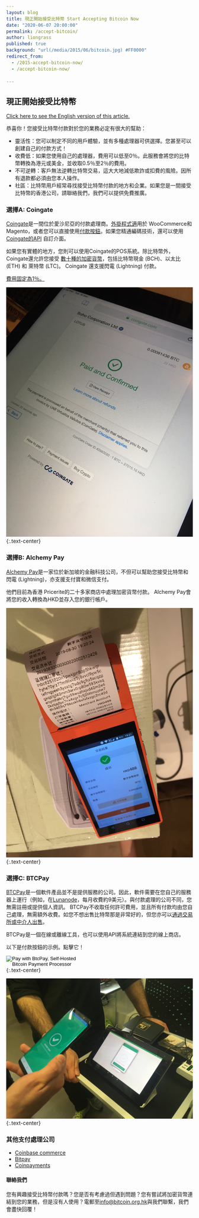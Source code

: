```yaml
---
layout: blog
title: 現正開始接受比特幣 Start Accepting Bitcoin Now
date: "2020-06-07 20:00:00"
permalink: /accept-bitcoin/
author: liongrass
published: true
background: "url(/media/2015/06/bitcoin.jpg) #FF0000"
redirect_from:
  - /2015-accept-bitcoin-now/
  - /accept-bitcoin-now/

---
```


## 現正開始接受比特幣

[Click here to see the English version of this article.](https://www.bitcoin.org.hk/accept-bitcoin/)

恭喜你！您接受比特幣付款對於您的業務必定有很大的幫助：

- 靈活性：您可以制定不同的用戶體驗，並有多種處理器可供選擇。您甚至可以創建自己的付款方式！
- 收費低：如果您使用自己的處理器，費用可以低至0％。此服務會將您的比特幣轉換為港元或美金，並收取0.5％至2％的費用。
- 不可逆轉：客戶無法逆轉比特幣交易，這大大地減低欺詐或扣費的風險。因所有退款都必須由您本人操作。
- 社區：比特幣用戶經常尋找接受比特幣付款的地方和企業。如果您是一間接受比特幣的香港公司，請聯絡我們，我們可以提供免費推廣。

### 選擇A: Coingate

[Coingate]((https://coingate.com/ref/accept-btc))是一間位於愛沙尼亞的付款處理商。[外掛程式適](https://coingate.com/plugins)用於 WooCommerce和Magento，或者您可以直接使用[付款按鈕](https://coingate.com/buttons)。如果您精通編碼技術，還可以使用[Coingate的API](https://developer.coingate.com/) 自訂介面。

如果您有實體的地方，您則可以使用Coingate的POS系統。除比特幣外，Coingate還允許您接受 [數十種的加密貨幣](https://coingate.com/supported-currencies)，包括比特幣現金 (BCH)、以太比 (ETH) 和 萊特幣 (LTC)。 Coingate 還支援閃電 (Lightning) 付款。

[費用固定為1％。](https://coingate.com/pricing)

![Coingate](/media/2020/06/coingate.jpeg)
{:.text-center}

### 選擇B: Alchemy Pay

[Alchemy Pay](https://www.alchemytech.io/alchemy_english.html)是一家位於新加坡的金融科技公司，不但可以幫助您接受比特幣和閃電 (Lightning)，亦支援支付寶和微信支付。

他們目前為香港 Pricerite的二十多家商店中處理加密貨幣付款。 Alchemy Pay會將您的收入轉換為HKD並存入您的銀行帳戶。

![Alchemy](/media/2020/06/alchemy.jpeg)
{:.text-center}

### 選擇C: BTCPay

[BTCPay](https://btcpayserver.org/)是一個軟件產品並不是提供服務的公司。因此，軟件需要在您自己的服務器上運行（例如，在[Lunanode](https://medium.com/@BtcpayServer/launch-btcpay-server-via-web-interface-and-deploy-full-bitcoin-node-lnd-in-less-than-a-minute-dc8bc6f06a3)，每月收費約9美元）。與付款處理的公司不同，您無需註冊或提供個人資訊。 BTCPay不收取任何許可費用，並且所有付款均由您自己處理，無需額外收費。如您不想出售比特幣那是非常好的，但您亦可以[通過交易所或中介人出售](/buy-bitcoin-in-hong-kong/)。

BTCPay是一個在線或離線工具，也可以使用API​​將系統連結到您的線上商店。

以下是付款按鈕的示例。點擊它！

<form method="POST" action="https://btcpay.bitcoin.org.hk/api/v1/invoices">
    <input type="hidden" name="storeId" value="5fv2Vt5WEuLYBzkhFiaDN4r6xy6JdNqTbi3m1mG4ngFa" />
    <input type="hidden" name="price" value="10" />
    <input type="hidden" name="currency" value="USD" />
    <input type="hidden" name="browserRedirect" value="https://www.bitcoin.org.hk/lightning/" />
    <input type="hidden" name="notifyEmail" value="btcpay@bitcoin.org.hk" />
    <input type="image" src="https://btcpay.bitcoin.org.hk/img/paybutton/pay.png" name="submit" style="width:209px" alt="Pay with BtcPay, Self-Hosted Bitcoin Payment Processor">
</form>
{:.text-center}

![BTCPay](/media/2020/06/btcpay.jpeg)
{:.text-center}

### 其他支付處理公司

- [Coinbase commerce](https://commerce.coinbase.com/)
- [Bitpay](https://bitpay.com/)
- [Coinpayments](https://www.coinpayments.net/index.php)

#### 聯絡我們

您有興趣接受比特幣付款嗎？您是否有考慮過但遇到問題？您有嘗試將加密貨幣連結到您的業務，但是沒有人使用？電郵至[info@bitcoin.org.hk](mailto:info@bitcoin.org.hk)與我們聯繫，我們會盡快回覆！

